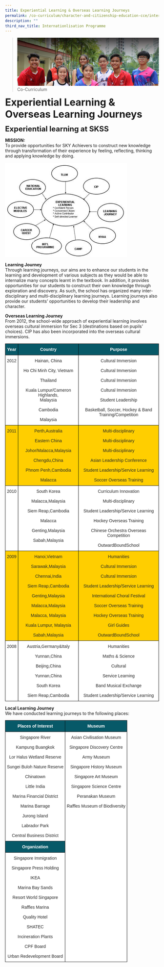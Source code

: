 ```yaml
---
title: Experiential Learning & Overseas Learning Journeys
permalink: /co-curriculum/character-and-citizenship-education-cce/internationlisation-programme/exp-learning
description: ""
third_nav_title: Internationlisation Programme
---
```

>![](/images/About%20us.jpg)
>Co-Curriculum

**<font size=6>Experiential Learning & Overseas Learning Journeys</font>**<br>

**<font size=5>Experiential learning at SKSS</font>**<br>

**MISSION:**<br>
To provide opportunities for SKY Achievers to construct new knowledge through transformation of their experience by feeling, reflecting, thinking and applying knowledge by doing.

![](/images/CCE/experiential%20learning%201.jpg)

**Learning Journey**<br>
Through learning journeys, our aims are to enhance our students in the learning and development of various subjects as they would be able to internalize many concepts learnt in the textbook. In addition, it provides opportunities for our students to construct their own knowledge through exploration and discovery. As such, the school has organized many inter-disciplinary and multi-disciplinary learning journeys. Learning journeys also provide our students’ opportunities to develop their leadership and character.

  
**Overseas Learning Journey**<br>
From 2012, the school-wide approach of experiential learning involves overseas cultural immersion for Sec 3 (destinations based on pupils’ choices). CIP has also been incorporated into the overseas cultural immersions.

<table style="border-collapse:collapse;border-spacing:0" class="tg"><thead><tr><th style="background-color:#075968;border-color:black;border-style:solid;border-width:1px;color:#FFF;font-family:Arial, sans-serif;font-size:14px;font-weight:bold;overflow:hidden;padding:10px 5px;text-align:center;vertical-align:middle;word-break:normal"><span style="color:#FFF;background-color:#075968">Year</span></th><th style="background-color:#075968;border-color:black;border-style:solid;border-width:1px;color:#FFF;font-family:Arial, sans-serif;font-size:14px;font-weight:bold;overflow:hidden;padding:10px 5px;text-align:center;vertical-align:middle;word-break:normal"><span style="color:#FFF;background-color:#075968">Country</span></th><th style="background-color:#075968;border-color:black;border-style:solid;border-width:1px;color:#FFF;font-family:Arial, sans-serif;font-size:14px;font-weight:bold;overflow:hidden;padding:10px 5px;text-align:center;vertical-align:middle;word-break:normal"><span style="color:#FFF;background-color:#075968">Purpose</span></th></tr></thead><tbody><tr><td style="background-color:#FFF;border-color:black;border-style:solid;border-width:1px;color:#282828;font-family:Arial, sans-serif;font-size:14px;overflow:hidden;padding:10px 5px;text-align:center;vertical-align:top;word-break:normal">2012<br></td><td style="background-color:#FFF;border-color:black;border-style:solid;border-width:1px;color:#282828;font-family:Arial, sans-serif;font-size:14px;overflow:hidden;padding:10px 5px;text-align:center;vertical-align:top;word-break:normal">Hainan, China<br><br>Ho Chi Minh City, Vietnam<br><br>Thailand<br><br>Kuala Lumpur/Cameron Highlands, <br>Malaysia<br><br>Cambodia<br><br>Malaysia</td><td style="background-color:#FFF;border-color:black;border-style:solid;border-width:1px;color:#282828;font-family:Arial, sans-serif;font-size:14px;overflow:hidden;padding:10px 5px;text-align:center;vertical-align:top;word-break:normal">Cultural Immersion<br><br>Cultural Immersion<br><br>Cultural Immersion<br><br>Cultural Immersion<br><br>Student Leadership<br><br>Basketball, Soccer, Hockey &amp; Band Training/Competition</td></tr><tr><td style="background-color:#FFCE00;border-color:black;border-style:solid;border-width:1px;color:#282828;font-family:Arial, sans-serif;font-size:14px;overflow:hidden;padding:10px 5px;text-align:center;vertical-align:top;word-break:normal">2011</td><td style="background-color:#FFCE00;border-color:black;border-style:solid;border-width:1px;color:#282828;font-family:Arial, sans-serif;font-size:14px;overflow:hidden;padding:10px 5px;text-align:center;vertical-align:top;word-break:normal">Perth,Australia<br><br>Eastern China<br><br>Johor/Malacca,Malaysia<br><br>Chengdu,China<br><br>Phnom Penh,Cambodia<br><br>Malacca</td><td style="background-color:#FFCE00;border-color:black;border-style:solid;border-width:1px;color:#282828;font-family:Arial, sans-serif;font-size:14px;overflow:hidden;padding:10px 5px;text-align:center;vertical-align:top;word-break:normal">Multi-disciplinary<br><br>Multi-disciplinary<br><br>Multi-disciplinary<br><br>Asian Leadership Conference<br><br>Student Leadership/Service Learning<br><br>Soccer Overseas Training</td></tr><tr><td style="background-color:#FFF;border-color:black;border-style:solid;border-width:1px;color:#282828;font-family:Arial, sans-serif;font-size:14px;overflow:hidden;padding:10px 5px;text-align:center;vertical-align:top;word-break:normal">2010</td><td style="background-color:#FFF;border-color:black;border-style:solid;border-width:1px;color:#282828;font-family:Arial, sans-serif;font-size:14px;overflow:hidden;padding:10px 5px;text-align:center;vertical-align:top;word-break:normal">South Korea<br><br>Malacca,Malaysia<br><br>Siem Reap,Cambodia<br><br>Malacca<br><br>Genting,Malaysia<br><br>Sabah,Malaysia</td><td style="background-color:#FFF;border-color:black;border-style:solid;border-width:1px;color:#282828;font-family:Arial, sans-serif;font-size:14px;overflow:hidden;padding:10px 5px;text-align:center;vertical-align:top;word-break:normal">Curriculum Innovation<br><br>Multi-disciplinary<br><br>Student Leadership/Service Learning<br><br>Hockey Overseas Training<br><br>Chinese Orchestra Overseas Competition<br><br>OutwardBoundSchool</td></tr><tr><td style="background-color:#FFCE00;border-color:black;border-style:solid;border-width:1px;color:#282828;font-family:Arial, sans-serif;font-size:14px;overflow:hidden;padding:10px 5px;text-align:center;vertical-align:top;word-break:normal">2009</td><td style="background-color:#FFCE00;border-color:black;border-style:solid;border-width:1px;color:#282828;font-family:Arial, sans-serif;font-size:14px;overflow:hidden;padding:10px 5px;text-align:center;vertical-align:top;word-break:normal">Hanoi,Vietnam<br><br>Sarawak,Malaysia<br><br>Chennai,India<br><br>Siem Reap,Cambodia<br><br>Genting,Malaysia<br><br>Malacca,Malaysia<br><br>Malacca, Malaysia<br><br>Kuala Lumpur, Malaysia<br><br>Sabah,Malaysia</td><td style="background-color:#FFCE00;border-color:black;border-style:solid;border-width:1px;color:#282828;font-family:Arial, sans-serif;font-size:14px;overflow:hidden;padding:10px 5px;text-align:center;vertical-align:top;word-break:normal">Humanities<br><br>Cultural Immersion<br><br>Cultural Immersion<br><br>Student Leadership/Service Learning<br><br>International Choral Festival<br><br>Soccer Overseas Training<br><br>Hockey Overseas Training<br><br>Girl Guides<br><br>OutwardBoundSchool</td></tr><tr><td style="background-color:#FFF;border-color:black;border-style:solid;border-width:1px;color:#282828;font-family:Arial, sans-serif;font-size:14px;overflow:hidden;padding:10px 5px;text-align:center;vertical-align:top;word-break:normal">2008</td><td style="background-color:#FFF;border-color:black;border-style:solid;border-width:1px;color:#282828;font-family:Arial, sans-serif;font-size:14px;overflow:hidden;padding:10px 5px;text-align:center;vertical-align:top;word-break:normal">Austria,Germany&amp;Italy<br><br>Yunnan,China<br><br>Beijing,China<br><br>Yunnan,China<br><br>South Korea<br><br>Siem Reap,Cambodia<br></td><td style="background-color:#FFF;border-color:black;border-style:solid;border-width:1px;color:#282828;font-family:Arial, sans-serif;font-size:14px;overflow:hidden;padding:10px 5px;text-align:center;vertical-align:top;word-break:normal">Humanities<br><br>Maths &amp; Science<br><br>Cultural<br><br>Service Learning<br><br>Band Musical Exchange<br><br>Student Leadership/Service Learning</td></tr></tbody></table>

**Local Learning Journey**<br>
We have conducted learning journeys to the following places:

<table style="border-collapse:collapse;border-spacing:0" class="tg"><thead><tr><th style="background-color:#075968;border-color:black;border-style:solid;border-width:1px;color:#FFF;font-family:Arial, sans-serif;font-size:14px;font-weight:bold;overflow:hidden;padding:10px 5px;text-align:center;vertical-align:middle;word-break:normal"><span style="color:#FFF;background-color:#075968">Places of Interest</span></th><th style="background-color:#075968;border-color:black;border-style:solid;border-width:1px;color:#FFF;font-family:Arial, sans-serif;font-size:14px;font-weight:bold;overflow:hidden;padding:10px 5px;text-align:center;vertical-align:middle;word-break:normal"><span style="color:#FFF;background-color:#075968">Museum</span></th></tr></thead><tbody><tr><td style="background-color:#FFF;border-color:black;border-style:solid;border-width:1px;color:#282828;font-family:Arial, sans-serif;font-size:14px;overflow:hidden;padding:10px 5px;text-align:center;vertical-align:top;word-break:normal">Singapore River<br><br>Kampung Buangkok<br><br>Lor Halus Wetland Reserve<br><br>Sungei Buloh Nature Reserve<br><br>Chinatown<br><br>Little India<br><br>Marina Financial District<br><br>Marina Barrage<br><br>Jurong Island<br><br>Labrador Park<br><br>Central Business District</td><td style="background-color:#FFF;border-color:black;border-style:solid;border-width:1px;color:#282828;font-family:Arial, sans-serif;font-size:14px;overflow:hidden;padding:10px 5px;text-align:center;vertical-align:top;word-break:normal" rowspan="3">Asian Civilisation Museum<br><br>Singapore Discovery Centre<br><br>Army Museum<br><br>Singapore History Museum<br><br>Singapore Art Museum<br><br>Singapore Science Centre<br><br>Peranakan Museum<br><br>Raffles Museum of Biodiversity</td></tr><tr><td style="background-color:#075968;border-color:black;border-style:solid;border-width:1px;color:#FFF;font-family:Arial, sans-serif;font-size:14px;font-weight:bold;overflow:hidden;padding:10px 5px;text-align:center;vertical-align:middle;word-break:normal"><span style="color:#FFF;background-color:#075968">Organization</span></td></tr><tr><td style="background-color:#FFF;border-color:black;border-style:solid;border-width:1px;color:#282828;font-family:Arial, sans-serif;font-size:14px;overflow:hidden;padding:10px 5px;text-align:center;vertical-align:top;word-break:normal">Singapore Immigration<br><br>Singapore Press Holding<br><br>IKEA<br><br>Marina Bay Sands<br><br>Resort World Singapore<br><br>Raffles Marina<br><br>Quality Hotel<br><br>SHATEC<br><br>Incineration Plants<br><br>CPF Board<br><br>Urban Redevelopment Board</td></tr></tbody></table>
